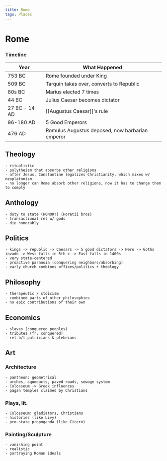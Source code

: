```yaml
---
title: Rome
tags: Places
---
```


# Rome
### Timeline

| Year          | What Happened                                   |
| ------------- | ----------------------------------------------- |
| 753 BC        | Rome founded under King                         |
| 509 BC        | Tarquin takes over, converts to Republic        |
| 80s BC        | Marius elected 7 times                          |
| 44 BC         | Julius Caesar becomes dictator                  |
| 27 BC - 14 AD | [[Augustus Caesar]]'s rule                      |
| 96-180 AD     | 5 Good Emperors                                 |
| 476 AD        | Romulus Augustus deposed, now barbarian emperor | 


## Theology
	- ritualistic
	- polytheism that absorbs other religions
	- after Jesus, Constantine legalizes Christianity, which mixes w/ neoplatonism
	- no longer can Rome absorb other religions, now it has to change them to comply
## Anthology
	- duty to state (HONOR!) (Horatii bros)
	- transactional rel w/ gods
	- die honorably
## Politics
	- kings -> republic -> Caesars -> 5 good dictators -> Nero -> Goths invade -> West falls in 5th c -> East falls in 1400s
	- very state-centered
	- proactive paranoia (conquering neighbors/absorbing)
	- early church combines offices/politics + theology
## Philosophy
	- therapeutic / stoicism
	- combined parts of other philosophies
	- no epic contributions of their own
## Economics
	- slaves (conquered peoples)
	- tributes (fr. conquered)
	- rel b/t patricians & plebeians
## Art
### Architecture
	- pantheon: geometrical
	- arches, aqueducts, paved roads, sewage system
	- Colosseum -> Greek influences
	- pagan temples claimed by Christians
### Plays, lit.
	- Colosseum: gladiators, Christians
	- histories (like Livy)
	- pro-state propoganda (like Cicero)
### Painting/Sculpture
	- vanishing point
	- realistic
	- portraying Roman ideals